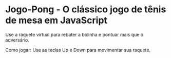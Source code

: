 # Jogo-Pong - O clássico jogo de tênis de mesa em JavaScript

Use a raquete virtual para rebater a bolinha e pontuar mais que o adversário. 


Como jogar: Use as teclas Up e Down para movimentar sua raquete. 